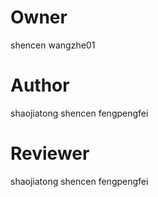 # Owner
shencen
wangzhe01

# Author 
shaojiatong
shencen
fengpengfei

# Reviewer
shaojiatong
shencen
fengpengfei